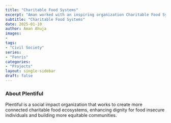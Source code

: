 ```yaml
---
title: "Charitable Food Systems"
excerpt: "Aman worked with an inspiring organization Charitable Food Systems"
subtitle: "Charitable Food Systems"
date: 2025-01-10
author: Aman Ahuja
images:
- 
tags:
- "Civil Society"
series:
- "Fenris"
categories: 
- "Projects"
layout: single-sidebar
draft: false
---
```


### About Plentiful

Plentiful is a social impact organization that works to create more connected charitable food ecosystems, enhancing dignity for food insecure individuals and building more equitable communities.


<!-- 
Notes or comments here
* 
Food charity triangle improving connections and information flow
NYC Mayor's office of food policy
Food assistance collaborative
provided advisory and coaching for executing a survey of food insucure individuals in NYC
helped improved response rate
helped setup analysis of survey responses and delivering valuable insights 
expanding from one geography to more geographies
contributed to Plentiful's theory of change and business model
conducted a workshop in Denver
platform that connects food service providers in NYC, making resources more accessible
Possibly involved in the transition from a "push" to "pull" model in food assistance
Experience with social impact technology in the food security space
Data visualization and monitoring system implementation
Strategic work transforming charitable food distribution models
Contribution to a platform that directly improves access to essential services for vulnerable populations
pricing models


Overview
* 13 units, which are simply 2-week chunks of work. 
* Sync-Async rhythm: A unit might include meeting as a team for an activity we do together, and async collaboration on a document as lead-in or followup. 
* Timeline: there are about 13 total units in these 6 months, allowing for some flexibility and "space" between units. 

We worked on
* NYC MOFP project at Plentiful overview
* Data strategy notes for Plentiful 2024 —> update with final
* Boundless project at Plentiful
* Plentiful workshop in Denver April 2024
* Plentiful 1-on-1 checkins with team

### About Plentiful

Plentiful is a social impact organization that works to create more connected charitable food ecosystems, enhancing dignity for food insecure individuals and building more equitable communities.


--> 
